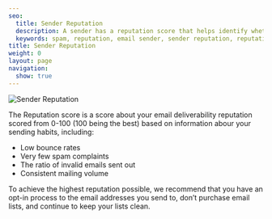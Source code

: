 ```yaml
---
seo:
  title: Sender Reputation
  description: A sender has a reputation score that helps identify whether they are a spammer.
  keywords: spam, reputation, email sender, sender reputation, reputation score
title: Sender Reputation
weight: 0
layout: page
navigation:
  show: true
---
```

 
![]({{root_url}}/images/reputation_1.png "Sender Reputation")

The Reputation score is a score about your email deliverability reputation scored from 0-100 (100 being the best) based on information abour your sending habits, including: 

* Low bounce rates
* Very few spam complaints
* The ratio of invalid emails sent out
* Consistent mailing volume

To achieve the highest reputation possible, we recommend that you have an opt-in process to the email addresses you send to, don’t purchase email lists, and continue to keep your lists clean.
